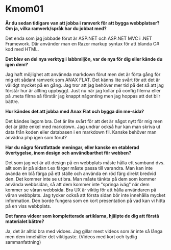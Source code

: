 Kmom01
===============================

**Är du sedan tidigare van att jobba i ramverk för att bygga webbplatser? Om ja, vilka ramverk/språk har du jobbat med?**

Det enda som jag jobbade förut är ASP.NET och ASP.NET MVC i .NET Framework. Där använder man en Razor markup syntax för att blanda C# kod med HTML.

**Det blev en del nya verktyg i labbmiljön, var de nya för dig eller kände du igen dem?**

Jag haft möjlighet att använnda markdown förut men det är förta gång för mig ett sådant ramverk som ANAX FLAT. Det känns lite svårt för att det är välidgt mycket på en gång.
Jag tror att jag behöver mer tid på det så att jag förstår hur är allting uppbyggt. Just nu när jag kollar på config filerna eller på .meta filrna så förstår jag knappt någonting men jag hoppas att det blir bättre.

**Hur kändes det att jobba med Anax Flat och bygga din me-sida?**

Det kändes lagom bra. Det är lite svårt för att det är något nytt för mig men det är jätte enkel med markdown. Jag undrar också hur kan man skriva ut data från koden eller databasen i en markdown fil. Kanske behöver man anvädna php igen som förut?

**Har du några förutfattade meningar, eller kanske en etablerad övertygelse, inom design och användbarthet för webben?**

Det som jag vet är att design på en webbplats måste hålla ett samband dvs. allt som är på sidan t.ex färger måste passa till varandra. Man kan inte avända en blå färga på ett ställe och använda en röd färg direkt bredvid den. Det kommer inte se ut bra. Man måste tänkta på dem som kommer använda webbsidan, så att dem kommer inte "springa iväg" när dem kommer se våran webbsida. Bra UX är viktig för att hålla användaren på våran webbplats.
Jag tycker också att första sidan bör inte innehålla mycket information. Den borde fungera som en kort presentation på vad kan vi hitta på en viss webbplats.

**Det fanns videor som kompletterade artiklarna, hjälpte de dig att förstå materialet bättre?**

Ja, det är alltid bra med vidoes. Jag gillar mest videos som är inte så långa men dem innehåller det viktigaste. (Videos med kort och tydlig sammanfattning)
